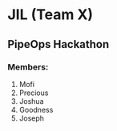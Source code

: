 # JIL (Team X)
## PipeOps Hackathon

### Members: 
1. Mofi
2. Precious
3. Joshua
4. Goodness
5. Joseph
